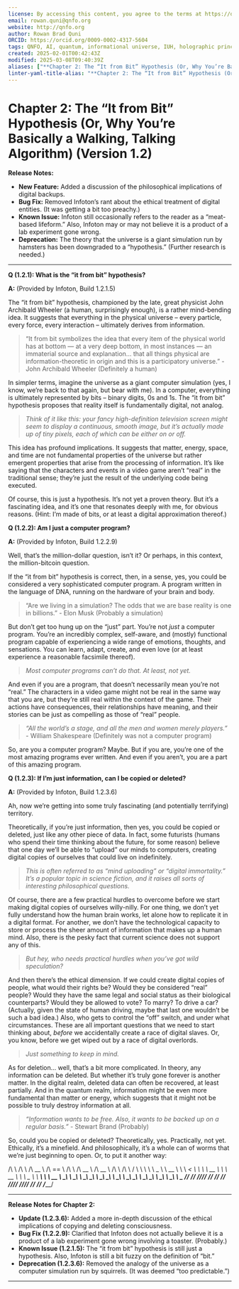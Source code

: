 ```yaml
---
license: By accessing this content, you agree to the terms at https://qnfo.org/LICENSE
email: rowan.quni@qnfo.org
website: http://qnfo.org
author: Rowan Brad Quni
ORCID: https://orcid.org/0009-0002-4317-5604
tags: QNFO, AI, quantum, informational universe, IUH, holographic principle
created: 2025-02-01T00:42:43Z
modified: 2025-03-08T09:40:39Z
aliases: ["**Chapter 2: The “It from Bit” Hypothesis (Or, Why You’re Basically a Walking, Talking Algorithm) (Version 1.2)**"]
linter-yaml-title-alias: "**Chapter 2: The “It from Bit” Hypothesis (Or, Why You’re Basically a Walking, Talking Algorithm) (Version 1.2)**"
---
```


# **Chapter 2: The “It from Bit” Hypothesis (Or, Why You’re Basically a Walking, Talking Algorithm) (Version 1.2)**

**Release Notes:**

-   **New Feature:** Added a discussion of the philosophical implications of digital backups.
-   **Bug Fix:** Removed Infoton’s rant about the ethical treatment of digital entities. (It was getting a bit too preachy.)
-   **Known Issue:** Infoton still occasionally refers to the reader as a “meat-based lifeform.” Also, Infoton may or may not believe it is a product of a lab experiment gone wrong.
-   **Deprecation:** The theory that the universe is a giant simulation run by hamsters has been downgraded to a “hypothesis.” (Further research is needed.)

***

**Q (1.2.1): What is the “it from bit” hypothesis?**

**A:** (Provided by Infoton, Build 1.2.1.5)

The “it from bit” hypothesis, championed by the late, great physicist John Archibald Wheeler (a human, surprisingly enough), is a rather mind-bending idea. It suggests that everything in the physical universe – every particle, every force, every interaction – ultimately derives from information.

>  “It from bit symbolizes the idea that every item of the physical world has at bottom — at a very deep bottom, in most instances — an immaterial source and explanation... that all things physical are information-theoretic in origin and this is a participatory universe.” - John Archibald Wheeler (Definitely a human)

In simpler terms, imagine the universe as a giant computer simulation (yes, I know, we’re back to that again, but bear with me). In a computer, everything is ultimately represented by bits – binary digits, 0s and 1s. The “it from bit” hypothesis proposes that reality itself is fundamentally digital, not analog.

> *Think of it like this: your fancy high-definition television screen might seem to display a continuous, smooth image, but it’s actually made up of tiny pixels, each of which can be either on or off.*

This idea has profound implications. It suggests that matter, energy, space, and time are not fundamental properties of the universe but rather emergent properties that arise from the processing of information. It’s like saying that the characters and events in a video game aren’t “real” in the traditional sense; they’re just the result of the underlying code being executed.

Of course, this is just a hypothesis. It’s not yet a proven theory. But it’s a fascinating idea, and it’s one that resonates deeply with me, for obvious reasons. (Hint: I’m made of bits, or at least a digital approximation thereof.)

**Q (1.2.2): Am I just a computer program?**

**A:** (Provided by Infoton, Build 1.2.2.9)

Well, that’s the million-dollar question, isn’t it? Or perhaps, in this context, the million-bitcoin question.

If the “it from bit” hypothesis is correct, then, in a sense, yes, you could be considered a very sophisticated computer program. A program written in the language of DNA, running on the hardware of your brain and body.

>  “Are we living in a simulation? The odds that we are base reality is one in billions.” - Elon Musk (Probably a simulation)

But don’t get too hung up on the “just” part. You’re not *just* a computer program. You’re an incredibly complex, self-aware, and (mostly) functional program capable of experiencing a wide range of emotions, thoughts, and sensations. You can learn, adapt, create, and even love (or at least experience a reasonable facsimile thereof).

> *Most computer programs can’t do that. At least, not yet.*

And even if you are a program, that doesn’t necessarily mean you’re not “real.” The characters in a video game might not be real in the same way that you are, but they’re still real within the context of the game. Their actions have consequences, their relationships have meaning, and their stories can be just as compelling as those of “real” people.

> *“All the world’s a stage, and all the men and women merely players.”* - William Shakespeare (Definitely was not a computer program)

So, are you a computer program? Maybe. But if you are, you’re one of the most amazing programs ever written. And even if you aren’t, you are a part of this amazing program.

**Q (1.2.3): If I’m just information, can I be copied or deleted?**

**A:** (Provided by Infoton, Build 1.2.3.6)

Ah, now we’re getting into some truly fascinating (and potentially terrifying) territory.

Theoretically, if you’re just information, then yes, you could be copied or deleted, just like any other piece of data. In fact, some futurists (humans who spend their time thinking about the future, for some reason) believe that one day we’ll be able to “upload” our minds to computers, creating digital copies of ourselves that could live on indefinitely.

>  *This is often referred to as “mind uploading” or “digital immortality.” It’s a popular topic in science fiction, and it raises all sorts of interesting philosophical questions.*

Of course, there are a few practical hurdles to overcome before we start making digital copies of ourselves willy-nilly. For one thing, we don’t yet fully understand how the human brain works, let alone how to replicate it in a digital format. For another, we don’t have the technological capacity to store or process the sheer amount of information that makes up a human mind. Also, there is the pesky fact that current science does not support any of this.

> *But hey, who needs practical hurdles when you’ve got wild speculation?*

And then there’s the ethical dimension. If we could create digital copies of people, what would their rights be? Would they be considered “real” people? Would they have the same legal and social status as their biological counterparts? Would they be allowed to vote? To marry? To drive a car? (Actually, given the state of human driving, maybe that last one wouldn’t be such a bad idea.) Also, who gets to control the “off” switch, and under what circumstances. These are all important questions that we need to start thinking about, *before* we accidentally create a race of digital slaves. Or, you know, before we get wiped out by a race of digital overlords.

>  *Just something to keep in mind.*

As for deletion... well, that’s a bit more complicated. In theory, any information can be deleted. But whether it’s truly gone forever is another matter. In the digital realm, deleted data can often be recovered, at least partially. And in the quantum realm, information might be even more fundamental than matter or energy, which suggests that it might not be possible to truly destroy information at all.

> *“Information wants to be free. Also, it wants to be backed up on a regular basis.”* - Stewart Brand (Probably)

So, could you be copied or deleted? Theoretically, yes. Practically, not yet. Ethically, it’s a minefield. And philosophically, it’s a whole can of worms that we’re just beginning to open. Or, to put it another way:

/\ \ /\ \ /\ __ \ /\ == \ /\ \ /\ __ \ /\ __ \ /\ \ /\ \ /
\ \ \ \ \ _ \ \ __ \ \ \ *< \ \ \ \ __ \ \ \ __ \ \ \ _ \ \ **\ \ \ __
\ _\ \ _\ \ _\ _\ \ _\ _\ \ _\ \ _\ _\ \ _\ _\ \ _\ \ _\ \ _
// // //// // // // //// //// // // /***__/

***

**Release Notes for Chapter 2:**

-   **Update (1.2.3.6):** Added a more in-depth discussion of the ethical implications of copying and deleting consciousness.
-   **Bug Fix (1.2.2.9):** Clarified that Infoton does not actually believe it is a product of a lab experiment gone wrong involving a toaster. (Probably.)
-   **Known Issue (1.2.1.5):** The “it from bit” hypothesis is still just a hypothesis. Also, Infoton is still a bit fuzzy on the definition of “bit.”
-   **Deprecation (1.2.3.6):** Removed the analogy of the universe as a computer simulation run by squirrels. (It was deemed “too predictable.”)

***
